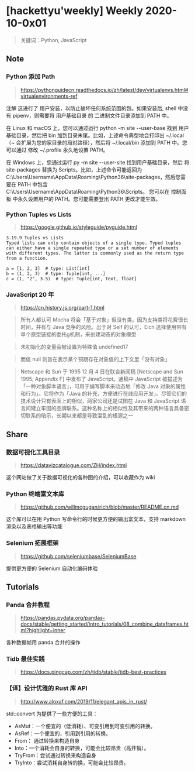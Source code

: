 # [hackettyu'weekly] Weekly 2020-10-0x01

> 关键词：Python, JavaScript

## Note

### Python 添加 Path
> https://pythonguidecn.readthedocs.io/zh/latest/dev/virtualenvs.html#virtualenvironments-ref

注解
这进行了 用户安装，以防止破坏任何系统范围的包。如果安装后, shell 中没有 pipenv，则需要将 用户基础目录 的 二进制文件目录添加到 PATH 中。

在 Linux 和 macOS 上，您可以通过运行 python -m site --user-base 找到 用户基础目录，然后把 bin 加到目录末尾。比如，上述命令典型地会打印出 ~/.local（~ 会扩展为您的家目录的局对路径），然后将 ~/.local/bin 添加到 PATH 中。您可以通过 修改 ~/.profile 永久地设置 PATH。

在 Windows 上，您通过运行 py -m site --user-site 找到用户基础目录，然后 将 site-packages 替换为 Scripts。比如，上述命令可能返回为 C:\Users\Username\AppData\Roaming\Python36\site-packages，然后您需要在 PATH 中包含 C:\Users\Username\AppData\Roaming\Python36\Scripts。 您可以在 控制面板 中永久设置用户的 PATH。您可能需要登出 PATH 更改才能生效。


### Python Tuples vs Lists

> https://google.github.io/styleguide/pyguide.html

```
3.19.9 Tuples vs Lists
Typed lists can only contain objects of a single type. Typed tuples can either have a single repeated type or a set number of elements with different types. The latter is commonly used as the return type from a function.

a = [1, 2, 3]  # type: List[int]
b = (1, 2, 3)  # type: Tuple[int, ...]
c = (1, "2", 3.5)  # type: Tuple[int, Text, float]
```

### JavaScript 20 年

> https://cn.history.js.org/part-1.html

> 所有人都认可 Mocha 将会「基于对象」但没有类。因为支持类将花费很长时间，并有与 Java 竞争的风险。出于对 Self 的认可，Eich 选择使用带有单个原型链接的委托g机制，来创建动态的对象模型

> 未初始化的变量会被设置为特殊值 undefined17

> 而值 null 则旨在表示某个预期存在对象值的上下文里「没有对象」

> Netscape 和 Sun 于 1995 12 月 4 日在联合新闻稿 [Netscape and Sun 1995; Appendix F] 中发布了 JavaScript。通稿中 JavaScript 被描述为「一种对象脚本语言」，可用于编写脚本来动态地「修改 Java 对象的属性和行为」。它将作为「Java 的补充，方便进行在线应用开发」。尽管它们的技术设计只有表面上的相似，两家公司还是试图在 Java 和 JavaScript 语言间建立牢固的品牌联系。这种名称上的相似性及其带来的两种语言具备密切联系的暗示，长期以来都是导致混乱的根源之一

## Share

### 数据可视化工具目录

> https://datavizcatalogue.com/ZH/index.html

这个网站做了关于数据可视化的各种图的介绍，可以收藏作为 wiki


### Python 终端富文本库

> https://github.com/willmcgugan/rich/blob/master/README.cn.md

这个库可以在用 Python 写命令行的时候更方便的输出富文本，支持 markdown 渲染以及表格输出等功能


### Selenium 拓展框架

> https://github.com/seleniumbase/SeleniumBase

提供更方便的 Selenium 自动化编码体验

## Tutorials

### Panda 合并教程

> https://pandas.pydata.org/pandas-docs/stable/getting_started/intro_tutorials/08_combine_dataframes.html?highlight=inner


各种数据帧用 panda 合并的操作

### Tidb 最佳实践

> https://docs.pingcap.com/zh/tidb/stable/tidb-best-practices

### 【译】设计优雅的 Rust 库 API

> http://www.aloxaf.com/2019/11/elegant_apis_in_rust/

std::convert 为提供了一些方便的工具：

- AsMut：一个便宜的（低消耗）、可变引用到可变引用的转换。
- AsRef：一个便宜的，引用到引用的转换。
- From： 通过转换来构造自身
- Into：一个消耗会自身的转换，可能会比较昂贵（高开销）。
- TryFrom：尝试通过转换来构造自身
- TryInto：尝试消耗自身转的换，可能会比较昂贵。